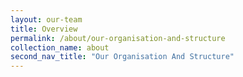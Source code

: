 ```yaml
---
layout: our-team
title: Overview
permalink: /about/our-organisation-and-structure
collection_name: about
second_nav_title: "Our Organisation And Structure"
---
```

